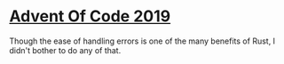 # [Advent Of Code 2019](https://adventofcode.com/2019)

Though the ease of handling errors is one of the many benefits of Rust, I
didn't bother to do any of that.
